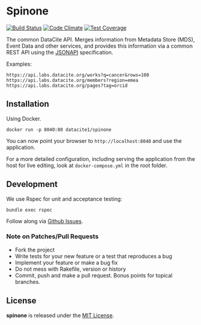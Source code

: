 # Spinone

[![Build Status](https://travis-ci.org/datacite/spinone.svg?branch=master)](https://travis-ci.org/datacite/spinone)
[![Code Climate](https://codeclimate.com/github/datacite/spinone/badges/gpa.svg)](https://codeclimate.com/github/datacite/spinone)
[![Test Coverage](https://codeclimate.com/github/datacite/spinone/badges/coverage.svg)](https://codeclimate.com/github/datacite/spinone/coverage)

The common DataCite API. Merges information from Metadata Store (MDS), Event Data and other services, and provides this information via a common REST API using the [JSONAPI](http://jsonapi.org/) specification.

Examples:

```
https://api.labs.datacite.org/works?q=cancer&rows=100
https://api.labs.datacite.org/members?region=emea
https://api.labs.datacite.org/pages?tag=orcid

```

## Installation

Using Docker.

```
docker run -p 8040:80 datacite1/spinone
```

You can now point your browser to `http://localhost:8040` and use the application.

For a more detailed configuration, including serving the application from the host for live editing, look at `docker-compose.yml` in the root folder.

## Development

We use Rspec for unit and acceptance testing:

```
bundle exec rspec
```

Follow along via [Github Issues](https://github.com/datacite/spinone/issues).

### Note on Patches/Pull Requests

* Fork the project
* Write tests for your new feature or a test that reproduces a bug
* Implement your feature or make a bug fix
* Do not mess with Rakefile, version or history
* Commit, push and make a pull request. Bonus points for topical branches.

## License
**spinone** is released under the [MIT License](https://github.com/datacite/spinone/blob/master/LICENSE).
